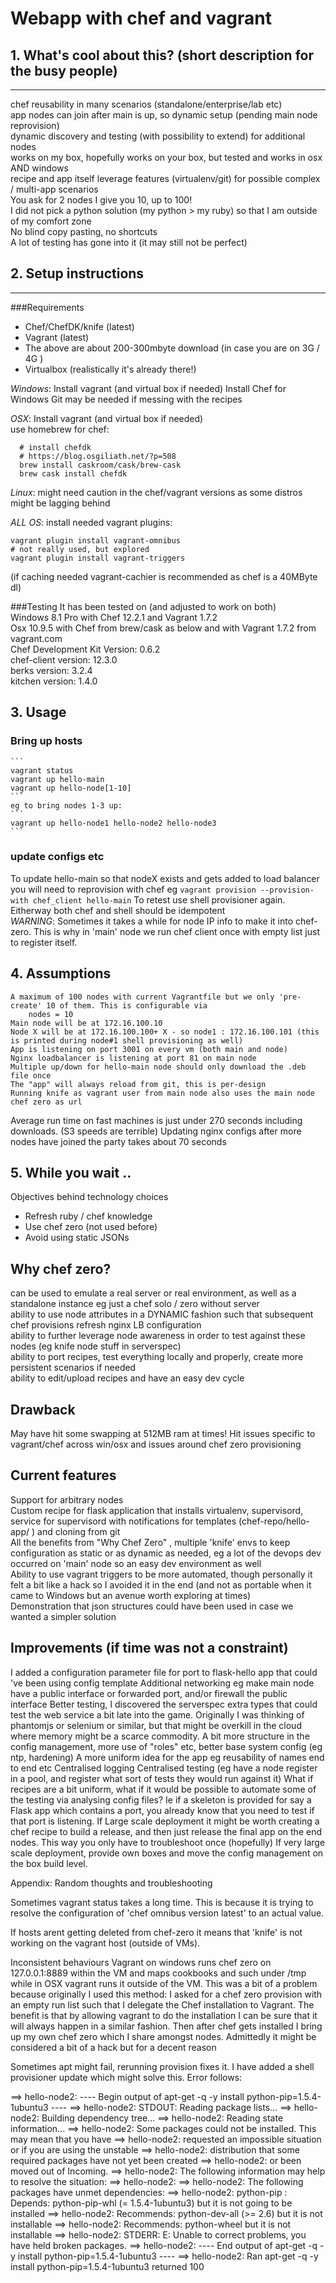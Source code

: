 # Webapp with chef and vagrant

## 1. What's cool about this? (short description for the busy people)
------
  chef reusability in many scenarios (standalone/enterprise/lab etc)  
  app nodes can join after main is up, so dynamic setup (pending main node reprovision)  
  dynamic discovery and testing (with possibility to extend) for additional nodes  
  works on my box, hopefully works on your box, but tested and works in osx AND windows  
  recipe and app itself leverage features (virtualenv/git) for possible complex / multi-app scenarios  
  You ask for 2 nodes I give you 10, up to 100!  
  I did not pick a python solution (my python > my ruby) so that I am outside of my comfort zone   
  No blind copy pasting, no shortcuts   
  A lot of testing has gone into it (it may still not be perfect)   

## 2. Setup instructions
-------

###Requirements
- Chef/ChefDK/knife (latest) 
- Vagrant (latest)
- The above are about 200-300mbyte download (in case you are on 3G / 4G )
- Virtualbox (realistically it's already there!)

*Windows*: 
  Install vagrant (and virtual box if needed)
  Install Chef for Windows
  Git may be needed if messing with the recipes

*OSX*: 
  Install vagrant (and virtual box if needed)  
  use homebrew for chef:  
  ```
    # install chefdk    
    # https://blog.osgiliath.net/?p=508   
    brew install caskroom/cask/brew-cask   
    brew cask install chefdk   
  ```

*Linux*:
  might need caution in the chef/vagrant versions as some distros might be lagging behind 


*ALL OS*:
  install needed vagrant plugins: 
  ```
  vagrant plugin install vagrant-omnibus
  # not really used, but explored
  vagrant plugin install vagrant-triggers 
  ```
  (if caching needed vagrant-cachier is recommended as chef is a 40MByte dl)  

###Testing
  It has been tested on (and adjusted to work on both)  
   Windows 8.1 Pro with Chef 12.2.1 and Vagrant 1.7.2  
   Osx 10.9.5 with Chef from brew/cask as below and with Vagrant 1.7.2 from vagrant.com   
      Chef Development Kit Version: 0.6.2  
      chef-client version: 12.3.0  
      berks version: 3.2.4  
      kitchen version: 1.4.0  

## 3. Usage
  ### Bring up hosts 
    ```
    vagrant status
    vagrant up hello-main
    vagrant up hello-node[1-10] 
    ```
    eg to bring nodes 1-3 up: 
    ```
    vagrant up hello-node1 hello-node2 hello-node3
    ```
  ### update configs etc  
  To update hello-main so that nodeX exists and gets added to load balancer you will need to reprovision with chef eg
    ```
    vagrant provision --provision-with chef_client hello-main
    ```
    To retest use shell provisioner again. Eitherway both chef and shell should be idempotent  
    *WARNING*: Sometimes it takes a while for node IP info to make it into chef-zero. This is why in 'main' node we run chef client once with empty list just to register itself.   

## 4. Assumptions
	A maximum of 100 nodes with current Vagrantfile but we only 'pre-create' 10 of them. This is configurable via  
		nodes = 10
	Main node will be at 172.16.100.10  
	Node X will be at 172.16.100.100+ X - so node1 : 172.16.100.101 (this is printed during node#1 shell provisioning as well)  
	App is listening on port 3001 on every vm (both main and node)  
	Nginx loadbalancer is listening at port 81 on main node  
	Multiple up/down for hello-main node should only download the .deb file once  
    The "app" will always reload from git, this is per-design  
    Running knife as vagrant user from main node also uses the main node chef zero as url  

Average run time on fast machines is just under 270 seconds including downloads. (S3 speeds are terrible)
Updating nginx configs after more nodes have joined the party takes about 70 seconds 

## 5. While you wait .. 

Objectives behind technology choices  
* Refresh ruby / chef knowledge
* Use chef zero (not used before)
* Avoid using static JSONs 

Why chef zero? 
------
  can be used to emulate a real server or real environment, as well as a standalone instance eg just a chef solo / zero without server  
  ability to use node attributes in a DYNAMIC fashion such that subsequent chef provisions refresh nginx LB configuration  
  ability to further leverage node awareness in order to test against these nodes (eg knife node stuff in serverspec)  
  ability to port recipes, test everything locally and properly, create more persistent scenarios if needed  
  ability to edit/upload recipes and have an easy dev cycle   


Drawback
-----
  May have hit some swapping at 512MB ram at times!
  Hit issues specific to vagrant/chef across win/osx and issues around chef zero provisioning 

Current features
------
  Support for arbitrary nodes  
  Custom recipe for flask application that installs virtualenv, supervisord, service for supervisord with notifications for templates (chef-repo/hello-app/ ) and cloning from git   
  All the benefits from "Why Chef Zero" , multiple 'knife' envs to keep configuration as static or as dynamic as needed, eg a lot of the devops dev occurred on 'main' node so an easy dev environment as well  
  Ability to use vagrant triggers to be more automated, though personally it felt a bit like a hack so I avoided it in the end (and not as portable when it came to Windows but an avenue worth exploring at times)  
  Demonstration that json structures could have been used in case we wanted a simpler solution  


Improvements (if time was not a constraint)
-----
  I added a configuration parameter file for port to flask-hello app that could 've been using config template
  Additional networking eg make main node have a public interface or forwarded port, and/or firewall the public interface
  Better testing, I discovered the serverspec extra types that could test the web service a bit late into the game. Originally I was thinking of phantomjs or selenium or similar, but that might be overkill in the cloud where memory might be a scarce commodity. 
  A bit more structure in the config management, more use of "roles" etc, better base system config (eg ntp, hardening)
  A more uniform idea for the app eg reusability of names end to end etc
  Centralised logging
  Centralised testing (eg have a node register in a pool, and register what sort of tests they would run against it)
  What if recipes are a bit uniform, what if it would be possible to automate some of the testing via analysing config files? Ie if a skeleton is provided for say a Flask app which contains a port, you already know that you need to test if that port is listening.
  If Large scale deployment it might be worth creating a chef recipe to build a release, and then just release the final app on the end nodes. This way you only have to troubleshoot once (hopefully) 
  If very large scale deployment, provide own boxes and move the config management on the box build level. 


Appendix: Random thoughts and troubleshooting
 
Sometimes vagrant status takes a long time. This is because it is trying to resolve the configuration of 'chef omnibus version latest' to an actual value. 

If hosts arent getting deleted from chef-zero it means that 'knife' is not working on the vagrant host (outside of VMs). 

Inconsistent behaviours
Vagrant on windows runs chef zero on 127.0.0.1:8889 within the VM and maps cookbooks and such under /tmp while in OSX vagrant runs it outside of the VM. This was a bit of a problem because originally I used this method:
 I asked for a chef zero provision with an empty run list such that I delegate the Chef installation to Vagrant. The benefit is that by allowing vagrant to do the installation I can be sure that it will always happen in a similar fashion. Then after chef gets installed I bring up my own chef zero which I share amongst nodes. Admittedly it might be considered a bit of a hack but for a decent reason

 Sometimes apt might fail, rerunning provision fixes it. I have added a shell provisioner update which might solve this. Error follows: 

==> hello-node2: ---- Begin output of apt-get -q -y install python-pip=1.5.4-1ubuntu3 ----
==> hello-node2: STDOUT: Reading package lists...
==> hello-node2: Building dependency tree...
==> hello-node2: Reading state information...
==> hello-node2: Some packages could not be installed. This may mean that you have
==> hello-node2: requested an impossible situation or if you are using the unstable
==> hello-node2: distribution that some required packages have not yet been created
==> hello-node2: or been moved out of Incoming.
==> hello-node2: The following information may help to resolve the situation:
==> hello-node2:
==> hello-node2: The following packages have unmet dependencies:
==> hello-node2:  python-pip : Depends: python-pip-whl (= 1.5.4-1ubuntu3) but it is not going to be installed
==> hello-node2:               Recommends: python-dev-all (>= 2.6) but it is not installable
==> hello-node2:               Recommends: python-wheel but it is not installable
==> hello-node2: STDERR: E: Unable to correct problems, you have held broken packages.
==> hello-node2: ---- End output of apt-get -q -y install python-pip=1.5.4-1ubuntu3 ----
==> hello-node2: Ran apt-get -q -y install python-pip=1.5.4-1ubuntu3 returned 100




